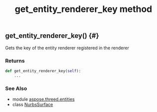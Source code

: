 ﻿---
title: get_entity_renderer_key method
second_title: Aspose.3D for Python via .NET API References
description: 
type: docs
weight: 80
url: /python-net/aspose.threed.entities/nurbssurface/get_entity_renderer_key/
is_root: false
---

## get_entity_renderer_key() {#}

Gets the key of the entity renderer registered in the renderer


### Returns 





```python
def get_entity_renderer_key(self):
    ...
```





### See Also
* module [aspose.threed.entities](../../)
* class [NurbsSurface](/3d/python-net/aspose.threed.entities/nurbssurface)
